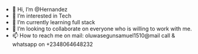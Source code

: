 - 👋 Hi, I’m @Hernandez
- 👀 I’m interested in Tech 
- 🌱 I’m currently learning full stack
- 💞️ I’m looking to collaborate on everyone who is willing to work with me.
- 📫 How to reach me on mail: oluwasegunsamuel1510@mail call & whatsapp on +2348064648232

<!---
Hernandezzzz/Hernandezzzz is a ✨ special ✨ repository because its `README.md` (this file) appears on your GitHub profile.
You can click the Preview link to take a look at your changes.
--->
